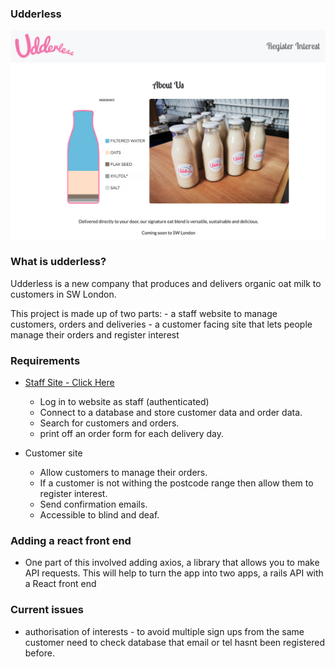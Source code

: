 ### Udderless

![HomePage](./public/README-images/homepage.png?raw=true "Home Page")

### What is udderless?

Udderless is a new company that produces and delivers organic oat milk to customers in SW London.

This project is made up of two parts: 
    - a staff website to manage customers, orders and deliveries
    - a customer facing site that lets people manage their orders and register interest

### Requirements 

  - [Staff Site - Click Here](https://github.com/olliesmith3/udderless)
      - Log in to website as staff (authenticated)
      - Connect to a database and store customer data and order data.
      - Search for customers and orders.
      - print off an order form for each delivery day.
      
  - Customer site
      - Allow customers to manage their orders.
      - If a customer is not withing the postcode range then allow them to register interest.
      - Send confirmation emails.
      - Accessible to blind and deaf.

### Adding a react front end

- One part of this involved adding axios, a library that allows you to make API requests. This will help to turn the app into two apps, a rails API with a React front end

### Current issues

- authorisation of interests - to avoid multiple sign ups from the same customer need to check database that email or tel hasnt been registered before.